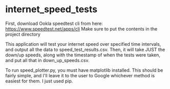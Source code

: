# internet_speed_tests

First, download Ookla speedtest cli from here: https://www.speedtest.net/apps/cli
Make sure to put the contents in the project directory

This application will test your internet speed over specified time intervals, and output all the data to speed_test_results.csv.
Then, it will take JUST the down/up speeds, along with the timestamp of when the tests were taken, and put all that in down_up_speeds.csv.

To run speed_plotter.py, you must have matplotlib installed. This should be fairly simple, and I'll leave it to the user to Google whichever method is easiest for them.
I just used pip.

